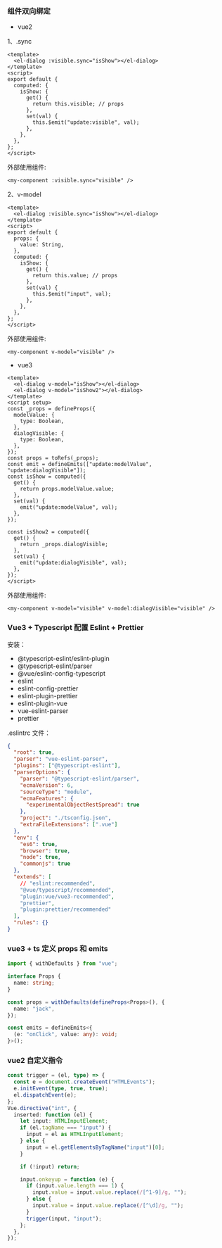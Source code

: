 ### 组件双向绑定

- vue2

1、.sync

```vue
<template>
  <el-dialog :visible.sync="isShow"></el-dialog>
</template>
<script>
export default {
  computed: {
    isShow: {
      get() {
        return this.visible; // props
      },
      set(val) {
        this.$emit("update:visible", val);
      },
    },
  },
};
</script>
```

外部使用组件:

```vue
<my-component :visible.sync="visible" />
```

2、v-model

```vue
<template>
  <el-dialog :visible.sync="isShow"></el-dialog>
</template>
<script>
export default {
  props: {
    value: String,
  },
  computed: {
    isShow: {
      get() {
        return this.value; // props
      },
      set(val) {
        this.$emit("input", val);
      },
    },
  },
};
</script>
```

外部使用组件:

```vue
<my-component v-model="visible" />
```

- vue3

```vue
<template>
  <el-dialog v-model="isShow"></el-dialog>
  <el-dialog v-model="isShow2"></el-dialog>
</template>
<script setup>
const _props = defineProps({
  modelValue: {
    type: Boolean,
  },
  dialogVisible: {
    type: Boolean,
  },
});
const props = toRefs(_props);
const emit = defineEmits(["update:modelValue", "update:dialogVisible"]);
const isShow = computed({
  get() {
    return props.modelValue.value;
  },
  set(val) {
    emit("update:modelValue", val);
  },
});

const isShow2 = computed({
  get() {
    return _props.dialogVisible;
  },
  set(val) {
    emit("update:dialogVisible", val);
  },
});
</script>
```

外部使用组件:

```vue
<my-component v-model="visible" v-model:dialogVisible="visible" />
```

### Vue3 + Typescript 配置 Eslint + Prettier

安装：

- @typescript-eslint/eslint-plugin
- @typescript-eslint/parser
- @vue/eslint-config-typescript
- eslint
- eslint-config-prettier
- eslint-plugin-prettier
- eslint-plugin-vue
- vue-eslint-parser
- prettier

.eslintrc 文件：

```json
{
  "root": true,
  "parser": "vue-eslint-parser",
  "plugins": ["@typescript-eslint"],
  "parserOptions": {
    "parser": "@typescript-eslint/parser",
    "ecmaVersion": 6,
    "sourceType": "module",
    "ecmaFeatures": {
      "experimentalObjectRestSpread": true
    },
    "project": "./tsconfig.json",
    "extraFileExtensions": [".vue"]
  },
  "env": {
    "es6": true,
    "browser": true,
    "node": true,
    "commonjs": true
  },
  "extends": [
    // "eslint:recommended",
    "@vue/typescript/recommended",
    "plugin:vue/vue3-recommended",
    "prettier",
    "plugin:prettier/recommended"
  ],
  "rules": {}
}
```

### vue3 + ts 定义 props 和 emits

```typescript
import { withDefaults } from "vue";

interface Props {
  name: string;
}

const props = withDefaults(defineProps<Props>(), {
  name: "jack",
});

const emits = defineEmits<{
  (e: "onClick", value: any): void;
}>();
```

### vue2 自定义指令

```typescript
const trigger = (el, type) => {
  const e = document.createEvent("HTMLEvents");
  e.initEvent(type, true, true);
  el.dispatchEvent(e);
};
Vue.directive("int", {
  inserted: function (el) {
    let input: HTMLInputElement;
    if (el.tagName === "input") {
      input = el as HTMLInputElement;
    } else {
      input = el.getElementsByTagName("input")[0];
    }

    if (!input) return;

    input.onkeyup = function (e) {
      if (input.value.length === 1) {
        input.value = input.value.replace(/[^1-9]/g, "");
      } else {
        input.value = input.value.replace(/[^\d]/g, "");
      }
      trigger(input, "input");
    };
  },
});
```
